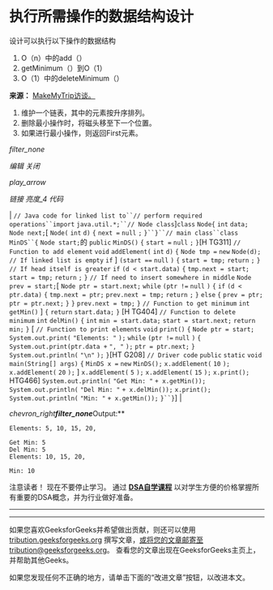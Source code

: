 # 执行所需操作的数据结构设计

设计可以执行以下操作的数据结构

1.  O（n）中的add（）
2.  getMinimum（）到O（1）
3.  O（1）中的deleteMinimum（）

**来源：** [MakeMyTrip访谈。](https://www.geeksforgeeks.org/makemytrip-interview-experience-set-16/)

1.  维护一个链表，其中的元素按升序排列。
2.  删除最小操作时，将磁头移至下一个位置。
3.  如果进行最小操作，则返回First元素。

*filter_none*

*编辑*
*关闭*

*play_arrow*

*链接*
*亮度_4*
*代码*

| `// Java code for linked list to``// perform required operations``import` `java.util.*;``// Node class`]`class` `Node`​​`{` `int` `data;` `Node next;`[ `Node(` `int` `d)` `{` `next =` `null` `;` `}``}``// main class``class` `MinDS``{` `Node start;`的 `public` `MinDS()` `{` `start =` `null` `;` `}`[H TG311]  `// Function to add element` `void` `addElement(` `int` `d)` `{` `Node tmp =` `new` `Node(d);` `// If linked list is empty` `if` ] `(start ==` `null` `)` `{` `start = tmp;` `return` `;` `}` `// If head itself is greater` `if` `(d < start.data)` `{` `tmp.next = start;` `start = tmp;` `return` `;` `}` `// If need to insert somewhere in middle` `Node prev = start;`[  `Node ptr = start.next;` `while` `(ptr !=` `null` `)` `{` `if` `(d < ptr.data)` `{` `tmp.next = ptr;` `prev.next = tmp;` `return` `;` `}` `else` `{` `prev = ptr;` `ptr = ptr.next;` `}` `}` `prev.next = tmp;` `}` `// Function to get minimum` `int` `getMin()` ] `{` `return` `start.data;` `}` [H TG404] `// Function to delete minimum` `int` `delMin()` `{` `int` `min = start.data;` `start = start.next;` `return` `min;` `}` [ `// Function to print elements` `void` `print()` `{` `Node ptr = start;` `System.out.print(` `"Elements: "` `);` `while` `(ptr !=` `null` `)` `{` `System.out.print(ptr.data +` `", "` `);` `ptr = ptr.next;` `}` `System.out.println(` `"\n"` `);` `}`[HT G208] `// Driver code` `public` `static` `void` `main(String[] args)` `{` `MinDS x =` `new` `MinDS();` `x.addElement(` `10` `);` `x.addElement(` `20` `);` ] `x.addElement(` `5` `);` `x.addElement(` `15` `);` `x.print();` HTG466] `System.out.println(` `"Get Min: "` `+ x.getMin());` `System.out.println(` `"Del Min: "` `+ x.delMin());` `x.print();` `System.out.println(` `"Min: "` `+ x.getMin());` `}``}`] |

*chevron_right**filter_none***Output:**

```
Elements: 5, 10, 15, 20, 

Get Min: 5
Del Min: 5
Elements: 10, 15, 20, 

Min: 10

```

注意读者！ 现在不要停止学习。 通过 [**DSA自学课程**](https://practice.geeksforgeeks.org/courses/dsa-self-paced?utm_source=geeksforgeeks&utm_medium=article&utm_campaign=gfg_article_dsa_content_bottom) 以对学生方便的价格掌握所有重要的DSA概念，并为行业做好准备。

* * *

* * *

如果您喜欢GeeksforGeeks并希望做出贡献，则还可以使用 [tribution.geeksforgeeks.org](https://contribute.geeksforgeeks.org/) 撰写文章，或将您的文章邮寄至tribution@geeksforgeeks.org。 查看您的文章出现在GeeksforGeeks主页上，并帮助其他Geeks。

如果您发现任何不正确的地方，请单击下面的“改进文章”按钮，以改进本文。